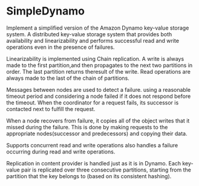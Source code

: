 # SimpleDynamo
Implement a simplified version of the Amazon Dynamo key-value storage system. A distributed key-value storage system that provides both
availability and linearizability and performs successful read and write operations even in the presence of failures.

Linearizability is implemented using Chain replication. A write is always made to the first partition,and then propagates to the next two
partitions in order. The last partition returns theresult of the write. Read operations are always made to the last of the chain of partitions. 

Messages between nodes are used to detect a failure. using a reasonable timeout period and considering a node failed if it does not respond
before the timeout. When the coordinator for a request fails, its successor is contacted next to fulfill the request.

When a node recovers from failure, it copies all of the object writes that it missed during the failure. This is done by making requests to
the appropriate nodes(successor and predecessors) and copying their data.

Supports concurrent read and write operations also  handles a failure occurring during read and write operations.

Replication in content provider is handled just as it is in Dynamo. Each key-value pair is replicated over three consecutive partitions, starting from the
partition that the key belongs to (based on its consistent hashing).
